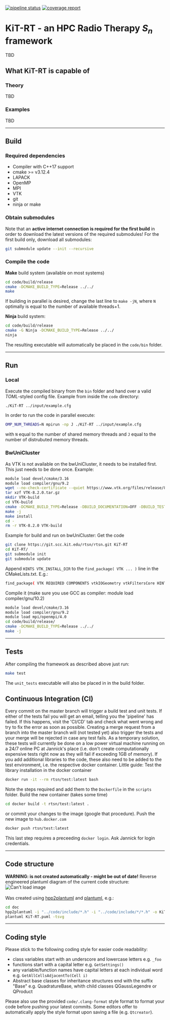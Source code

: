 [![pipeline status](https://git.scc.kit.edu/rtsn/rtsn/badges/master/pipeline.svg)](https://git.scc.kit.edu/rtsn/rtsn/-/commits/master) [![coverage report](https://git.scc.kit.edu/rtsn/rtsn/badges/master/coverage.svg)](https://git.scc.kit.edu/rtsn/rtsn/-/commits/master)

# KiT-RT - an HPC Radio Therapy $`S_n`$ framework
TBD 
## What KiT-RT is capable of
### Theory
TBD
### Examples
TBD

---

## Build
### Required dependencies
 - Compiler with C++17 support
 - cmake >= v3.12.4
 - LAPACK
 - OpenMP
 - MPI
 - VTK
 - git
 - ninja or make

### Obtain submodules
Note that an **active internet connection is required for the first build** in order to download the latest versions of the required submodules!
For the first build only, download all submodules:

```bash
git submodule update --init --recursive
```

### Compile the code
**Make** build system (available on most systems)
 
```bash 
cd code/build/release
cmake -DCMAKE_BUILD_TYPE=Release ../../
make 
```
If building in parallel is desired, change the last line to `make -jN`, where `N` optimally is equal to the number of available threads+1.

**Ninja** build system:

```bash 
cd code/build/release
cmake -G Ninja -DCMAKE_BUILD_TYPE=Release ../../
ninja
```


The resulting executable will automatically be placed in the `code/bin` folder.

---

## Run
### Local
Execute the compiled binary from the `bin` folder and hand over a valid *TOML*-styled config file.
Example from inside the `code` directory:

```bash
./KiT-RT ../input/example.cfg
```

In order to run the code in parallel execute:

```bash
OMP_NUM_THREADS=N mpirun -np J ./KiT-RT ../input/example.cfg
```

with `N` equal to the number of shared memory threads and `J` equal to the number of distrubuted memory threads.

### BwUniCluster
As VTK is not available on the bwUniCluster, it needs to be installed first. This just needs to be done once. Example:
```bash
module load devel/cmake/3.16
module load compiler/gnu/9.2
wget --no-check-certificate --quiet https://www.vtk.org/files/release/8.2/VTK-8.2.0.tar.gz
tar xzf VTK-8.2.0.tar.gz 
mkdir VTK-build
cd VTK-build
cmake -DCMAKE_BUILD_TYPE=Release -DBUILD_DOCUMENTATION=OFF -DBUILD_TESTING=OFF -DCMAKE_INSTALL_PREFIX=~/VTK-install ../VTK-8.2.0
make -j
make install
cd -
rm -r VTK-8.2.0 VTK-build
```

Example for build and run on bwUniCluster:
Get the code
```bash
git clone https://git.scc.kit.edu/rtsn/rtsn.git KiT-RT
cd KiT-RT/
git submodule init
git submodule update
```
Append `HINTS VTK_INSTALL_DIR` to the `find_package( VTK ... )` line in the CMakeLists.txt. E.g.:
```bash
find_package( VTK REQUIRED COMPONENTS vtkIOGeometry vtkFiltersCore HINTS ~/VTK-install )
```

Compile it (make sure you use GCC as compiler: module load compiler/gnu/10.2) 
```bash
module load devel/cmake/3.16
module load compiler/gnu/9.2
module load mpi/openmpi/4.0
cd code/build/release/
cmake -DCMAKE_BUILD_TYPE=Release ../../
make -j
```

---

## Tests
After compiling the framework as described above just run:

```bash
make test
```

The `unit_tests` executable will also be placed in in the build folder.

## Continuous Integration (CI)
Every commit on the master branch will trigger a build test and unit tests.
If either of the tests fail you will get an email, telling you the 'pipeline' has failed. If this happens, visit the 'CI/CD' tab and check what went wrong and try to fix the error as soon as possible.
Creating a merge request from a branch into the master branch will (not tested yet) also trigger the tests and your merge will be rejected in case any test fails.
As a temporary solution, these tests will currently be done on a low power virtual machine running on a 24/7 online PC at Jannick's place (i.e. don't create computationally expensive tests right now as they will fail if exceeding 1GB of memory).
If you add additional libraries to the code, these also need to be added to the test environment, i.e. the respective docker container.
Little guide:
Test the library installation in the docker container
```bash
docker run -it --rm rtsn/test:latest bash
```
Note the steps required and add them to the `Dockerfile` in the `scripts` folder.
Build the new container (takes some time)
```bash
cd docker build -t rtsn/test:latest .
```
or commit your changes to the image (google that procedure).
Push the new image to `hub.docker.com`
```bash
docker push rtsn/test:latest
```
This last step requires a preceeding `docker login`. Ask Jannick for login credentials.

---

## Code structure
**WARNING: is not created automatically - might be out of date!**
Reverse engineered plantuml diagram of the current code structure: 
![Can't load image](doc/KiT-RT.svg "UML diagram")
<br/><br/>
Was created using [hpp2plantuml](https://github.com/thibaultmarin/hpp2plantuml) and [plantuml](https://plantuml.com/), e.g.:
```bash
cd doc 
hpp2plantuml -i "../code/include/*.h" -i "../code/include/*/*.h" -o KiT-RT.puml
plantuml KiT-RT.puml -tsvg
```

---

## Coding style
Please stick to the following coding style for easier code readability:

 - class variables start with an underscore and lowercase letters e.g. `_foo`
 - functions start with a capital letter e.g. `GetSettings()`
 - any variable/function names have capital letters at each individual word e.g. `GetAllCellsAdjacentTo(Cell i)`
 - Abstract base classes for inheritance structures end with the suffix "Base" e.g. QuadratureBase, whith child classes 
   QGaussLegendre or QProduct

Please also use the provided `code/.clang-format` style format to format your code before pushing your latest commits.
Some editors offer to automatically apply the style format upon saving a file (e.g. `Qtcreator`).
